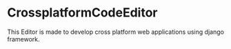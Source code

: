 # CrossplatformCodeEditor
This Editor is made to develop cross platform web applications using django framework.

